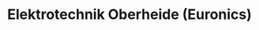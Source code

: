 ---
title: "Elektrotechnik Oberheide (Euronics)"
url: /rodenberg/elektrotechnik-oberheide-euronics/
shop: Hifi
---